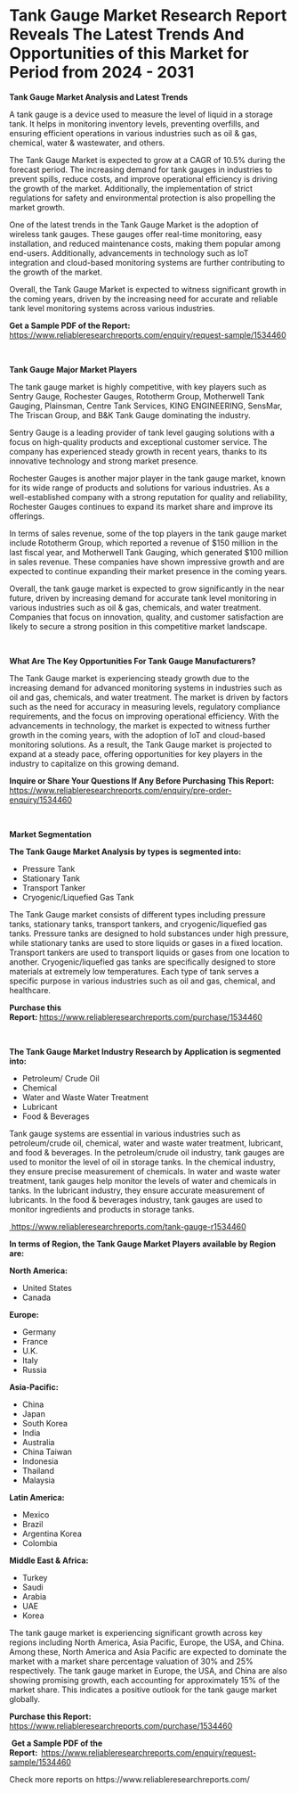 <p><h1>Tank Gauge Market Research Report Reveals The Latest Trends And Opportunities of this Market for Period from 2024 - 2031</h1></p><p><strong>Tank Gauge Market Analysis and Latest Trends</strong></p>
<p><p>A tank gauge is a device used to measure the level of liquid in a storage tank. It helps in monitoring inventory levels, preventing overfills, and ensuring efficient operations in various industries such as oil & gas, chemical, water & wastewater, and others.</p><p>The Tank Gauge Market is expected to grow at a CAGR of 10.5% during the forecast period. The increasing demand for tank gauges in industries to prevent spills, reduce costs, and improve operational efficiency is driving the growth of the market. Additionally, the implementation of strict regulations for safety and environmental protection is also propelling the market growth.</p><p>One of the latest trends in the Tank Gauge Market is the adoption of wireless tank gauges. These gauges offer real-time monitoring, easy installation, and reduced maintenance costs, making them popular among end-users. Additionally, advancements in technology such as IoT integration and cloud-based monitoring systems are further contributing to the growth of the market.</p><p>Overall, the Tank Gauge Market is expected to witness significant growth in the coming years, driven by the increasing need for accurate and reliable tank level monitoring systems across various industries.</p></p>
<p><strong>Get a Sample PDF of the Report:&nbsp;</strong> <a href="https://www.reliableresearchreports.com/enquiry/request-sample/1534460">https://www.reliableresearchreports.com/enquiry/request-sample/1534460</a></p>
<p>&nbsp;</p>
<p><strong>Tank Gauge Major Market Players</strong></p>
<p><p>The tank gauge market is highly competitive, with key players such as Sentry Gauge, Rochester Gauges, Rototherm Group, Motherwell Tank Gauging, Plainsman, Centre Tank Services, KING ENGINEERING, SensMar, The Triscan Group, and B&K Tank Gauge dominating the industry.</p><p>Sentry Gauge is a leading provider of tank level gauging solutions with a focus on high-quality products and exceptional customer service. The company has experienced steady growth in recent years, thanks to its innovative technology and strong market presence.</p><p>Rochester Gauges is another major player in the tank gauge market, known for its wide range of products and solutions for various industries. As a well-established company with a strong reputation for quality and reliability, Rochester Gauges continues to expand its market share and improve its offerings.</p><p>In terms of sales revenue, some of the top players in the tank gauge market include Rototherm Group, which reported a revenue of $150 million in the last fiscal year, and Motherwell Tank Gauging, which generated $100 million in sales revenue. These companies have shown impressive growth and are expected to continue expanding their market presence in the coming years.</p><p>Overall, the tank gauge market is expected to grow significantly in the near future, driven by increasing demand for accurate tank level monitoring in various industries such as oil & gas, chemicals, and water treatment. Companies that focus on innovation, quality, and customer satisfaction are likely to secure a strong position in this competitive market landscape.</p></p>
<p>&nbsp;</p>
<p><strong>What Are The Key Opportunities For Tank Gauge Manufacturers?</strong></p>
<p><p>The Tank Gauge market is experiencing steady growth due to the increasing demand for advanced monitoring systems in industries such as oil and gas, chemicals, and water treatment. The market is driven by factors such as the need for accuracy in measuring levels, regulatory compliance requirements, and the focus on improving operational efficiency. With the advancements in technology, the market is expected to witness further growth in the coming years, with the adoption of IoT and cloud-based monitoring solutions. As a result, the Tank Gauge market is projected to expand at a steady pace, offering opportunities for key players in the industry to capitalize on this growing demand.</p></p>
<p><strong>Inquire or Share Your Questions If Any Before Purchasing This Report:</strong> <a href="https://www.reliableresearchreports.com/enquiry/pre-order-enquiry/1534460">https://www.reliableresearchreports.com/enquiry/pre-order-enquiry/1534460</a></p>
<p>&nbsp;</p>
<p><strong>Market Segmentation</strong></p>
<p><strong>The Tank Gauge Market Analysis by types is segmented into:</strong></p>
<p><ul><li>Pressure Tank</li><li>Stationary Tank</li><li>Transport Tanker</li><li>Cryogenic/Liquefied Gas Tank</li></ul></p>
<p><p>The Tank Gauge market consists of different types including pressure tanks, stationary tanks, transport tankers, and cryogenic/liquefied gas tanks. Pressure tanks are designed to hold substances under high pressure, while stationary tanks are used to store liquids or gases in a fixed location. Transport tankers are used to transport liquids or gases from one location to another. Cryogenic/liquefied gas tanks are specifically designed to store materials at extremely low temperatures. Each type of tank serves a specific purpose in various industries such as oil and gas, chemical, and healthcare.</p></p>
<p><strong>Purchase this Report:&nbsp;</strong><a href="https://www.reliableresearchreports.com/purchase/1534460">https://www.reliableresearchreports.com/purchase/1534460</a></p>
<p>&nbsp;</p>
<p><strong>The Tank Gauge Market Industry Research by Application is segmented into:</strong></p>
<p><ul><li>Petroleum/ Crude Oil</li><li>Chemical</li><li>Water and Waste Water Treatment</li><li>Lubricant</li><li>Food & Beverages</li></ul></p>
<p><p>Tank gauge systems are essential in various industries such as petroleum/crude oil, chemical, water and waste water treatment, lubricant, and food & beverages. In the petroleum/crude oil industry, tank gauges are used to monitor the level of oil in storage tanks. In the chemical industry, they ensure precise measurement of chemicals. In water and waste water treatment, tank gauges help monitor the levels of water and chemicals in tanks. In the lubricant industry, they ensure accurate measurement of lubricants. In the food & beverages industry, tank gauges are used to monitor ingredients and products in storage tanks.</p></p>
<p><a href="https://www.reliableresearchreports.com/tank-gauge-r1534460">&nbsp;https://www.reliableresearchreports.com/tank-gauge-r1534460</a></p>
<p><strong>In terms of Region, the Tank Gauge Market Players available by Region are:</strong></p>
<p>
    <p> <strong> North America: </strong>
        <ul>
            <li>United States</li>
            <li>Canada</li>
        </ul>
        </p> 
    <p> <strong> Europe: </strong>
        <ul>
            <li>Germany</li>
            <li>France</li>
            <li>U.K.</li>
            <li>Italy</li>
            <li>Russia</li>
        </ul>
        </p> 
    <p> <strong> Asia-Pacific: </strong>
        <ul>
            <li>China</li>
            <li>Japan</li>
            <li>South Korea</li>
            <li>India</li>
            <li>Australia</li>
            <li>China Taiwan</li>
            <li>Indonesia</li>
            <li>Thailand</li>
            <li>Malaysia</li>
        </ul>
        </p> 
    <p> <strong> Latin America: </strong>
        <ul>
            <li>Mexico</li>
            <li>Brazil</li>
            <li>Argentina Korea</li>
            <li>Colombia</li>
        </ul>
        </p> 
    <p> <strong> Middle East & Africa: </strong>
        <ul>
            <li>Turkey</li>
            <li>Saudi</li>
            <li>Arabia</li>
            <li>UAE</li>
            <li>Korea</li>
        </ul>
    </p>
    </p>
<p><p>The tank gauge market is experiencing significant growth across key regions including North America, Asia Pacific, Europe, the USA, and China. Among these, North America and Asia Pacific are expected to dominate the market with a market share percentage valuation of 30% and 25% respectively. The tank gauge market in Europe, the USA, and China are also showing promising growth, each accounting for approximately 15% of the market share. This indicates a positive outlook for the tank gauge market globally.</p></p>
<p><strong>Purchase this Report: </strong><a href="https://www.reliableresearchreports.com/purchase/1534460">https://www.reliableresearchreports.com/purchase/1534460</a></p>
<p>&nbsp;<strong>Get a Sample PDF of the Report:&nbsp;&nbsp;</strong><a href="https://www.reliableresearchreports.com/enquiry/request-sample/1534460">https://www.reliableresearchreports.com/enquiry/request-sample/1534460</a></p>
<p><strong></strong></p>
<p>Check more reports on https://www.reliableresearchreports.com/</p>